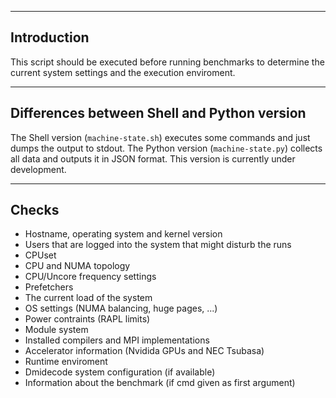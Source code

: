 --------------------------------------------------------------------------------
Introduction
--------------------------------------------------------------------------------
This script should be executed before running benchmarks to determine the
current system settings and the execution enviroment.

--------------------------------------------------------------------------------
Differences between Shell and Python version
--------------------------------------------------------------------------------
The Shell version (`machine-state.sh`) executes some commands and just dumps the
output to stdout.
The Python version (`machine-state.py`) collects all data and outputs it in JSON
format. This version is currently under development.

--------------------------------------------------------------------------------
Checks
--------------------------------------------------------------------------------
- Hostname, operating system and kernel version
- Users that are logged into the system that might disturb the runs
- CPUset
- CPU and NUMA topology
- CPU/Uncore frequency settings
- Prefetchers
- The current load of the system
- OS settings (NUMA balancing, huge pages, ...)
- Power contraints (RAPL limits)
- Module system
- Installed compilers and MPI implementations
- Accelerator information (Nvidida GPUs and NEC Tsubasa)
- Runtime enviroment
- Dmidecode system configuration (if available)
- Information about the benchmark (if cmd given as first argument)

